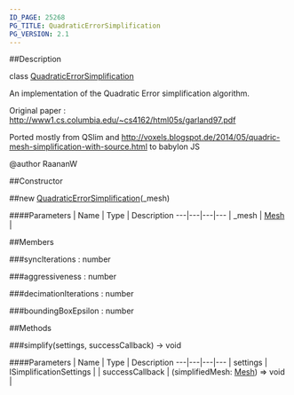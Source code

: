 ```yaml
---
ID_PAGE: 25268
PG_TITLE: QuadraticErrorSimplification
PG_VERSION: 2.1
---
```

##Description

class [QuadraticErrorSimplification](/classes/2.2/QuadraticErrorSimplification)

An implementation of the Quadratic Error simplification algorithm.

Original paper : http://www1.cs.columbia.edu/~cs4162/html05s/garland97.pdf

Ported mostly from QSlim and http://voxels.blogspot.de/2014/05/quadric-mesh-simplification-with-source.html to babylon JS

@author RaananW

##Constructor

##new [QuadraticErrorSimplification](/classes/2.2/QuadraticErrorSimplification)(_mesh)



####Parameters
 | Name | Type | Description
---|---|---|---
 | _mesh | [Mesh](/classes/2.2/Mesh) | 

##Members

###syncIterations : number



###aggressiveness : number



###decimationIterations : number



###boundingBoxEpsilon : number



##Methods

###simplify(settings, successCallback) &rarr; void



####Parameters
 | Name | Type | Description
---|---|---|---
 | settings | ISimplificationSettings | 
 | successCallback | (simplifiedMesh: [Mesh](/classes/2.2/Mesh)) =&gt; void | 

